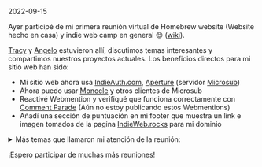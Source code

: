 2022-09-15


Ayer participé de mi primera reunión virtual de Homebrew website (Website hecho en casa) y indie web camp en general 😊 ([wiki](https://indieweb.org/events/2022-09-14-hwc-pacific)).

[Tracy](https://tracydurnell.com/) y [Angelo](https://ragt.ag/) estuvieron allí, discutimos temas interesantes y compartimos nuestros proyectos actuales. 
Los beneficios directos para mi sitio web han sido:

* Mi sitio web ahora usa [IndieAuth.com](https://indieweb.org/indieauth.com), [Aperture](https://aperture.p3k.io/) (servidor [Microsub](https://indieweb.org/Microsub))
* Ahora puedo usar [Monocle](https://monocle.p3k.io/) y otros clientes de Microsub
* Reactivé Webmention y verifiqué que funciona correctamente con [Comment Parade](https://commentpara.de) (Aún no estoy publicando estos Webmentions)
* Añadí una sección de puntuación en mi footer que muestra un link e imagen tomados de la pagina [IndieWeb.rocks](https://indieweb.rocks) para mi dominio

<details>
<summary>
Más temas que llamaron mi atención de la reunión:
</summary>

* [the-street](https://indieweb.rocks/the-street) de Angelo. Una manera de asignarle direcciones a los dominios inspirada por Snow Crash. Agregaré abajo mi interpretación e ideas derivadas:
    * La dirección es un hash del dominio, muchos hashes no apuntarán a un dominio activo
    * Para resolver este problema, listas de direcciones son creadas. 'the-street' es una de estas listas
    * Imagino que estas listas podrían ser navegadas de manera similar a los webrings
    * Todo tipo de visualizaciones podrían ser creadas también (desde calles hasta ploteos matemáticos)
    * Las listas de direcciones podrían ser combinadas para mostrar my lista personal de todas mis comunidades
    * Incluso podría ver cuantas comunidades comparto con cada dominio
    * Cualquier página de links o blogroll podría ser mejorado con una visualización. El hash puede ser ocultado
    * Un hash (separado?) del path podría ayudarnos a mapear personas en dominios compartidos como Known
* Discutí con Tracy y Angelo acerca de pop-ins, 'personas', reuniones online y colaboración.
* Me enteré de [https://www.gather.town/](https://www.gather.town/) Videollamadas con rooms dinámicos controladas por medio de un videojuego 2D. Gratis hasta 25 personas a la vez 
* Me enteré de whostyle, una manera de indicarle a un reader como mostrar mi contenido mf2 y sus complicaciones
* Propuse "alternate embed" o "alternate embeddable" que apuntaría a una versión de tu página diseñada para ser empotrada en un iframe. Esto debería ser más poderoso que whostyle y más facil de implementar (asumo yo)
</details>

¡Espero participar de muchas más reuniones!
